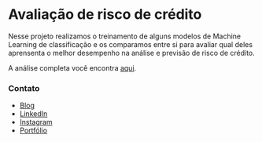 # Avaliação de risco de crédito

Nesse projeto realizamos o treinamento de alguns modelos de Machine Learning de classificação e os comparamos entre si para avaliar qual deles aprensenta o melhor desempenho na análise e previsão de risco de crédito.

A análise completa você encontra [aqui](https://colab.research.google.com/drive/1uvupZ_YBphbIejq-mL_36oVh0UGaEyvX?usp=sharing).

### Contato

* [Blog](https://viniboscoa.dev/blog)
* [LinkedIn](https://linkedin.com/in/vinicius-boscoa)
* [Instagram](https://instagram.com/viniciusboscoa)
* [Portfólio](https://github.com/virb30/data_science)
